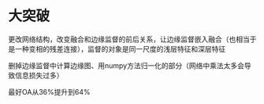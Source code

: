 # 大突破

更改网络结构，改变融合和边缘监督的前后关系，让边缘监督嵌入融合（也相当于是一种变相的残差连接），监督的对象是同一尺度的浅层特征和深层特征

删掉边缘监督中计算边缘图、用numpy方法归一化的部分（网络中乘法太多会导致信息损失过多）

最好OA从36%提升到64%
